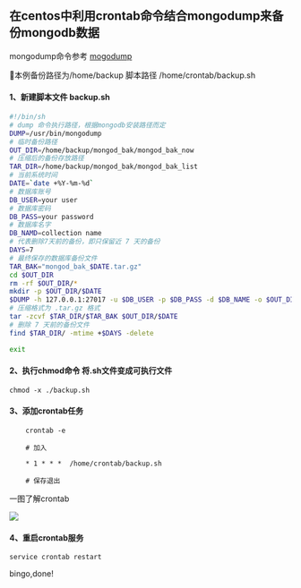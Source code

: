 ## 在centos中利用crontab命令结合mongodump来备份mongodb数据


mongodump命令参考 [mogodump](https://docs.mongodb.com/manual/reference/program/mongodump/)



本例备份路径为/home/backup
脚本路径 /home/crontab/backup.sh


#### 1、新建脚本文件 backup.sh

```sh
#!/bin/sh
# dump 命令执行路径，根据mongodb安装路径而定
DUMP=/usr/bin/mongodump
# 临时备份路径
OUT_DIR=/home/backup/mongod_bak/mongod_bak_now
# 压缩后的备份存放路径
TAR_DIR=/home/backup/mongod_bak/mongod_bak_list
# 当前系统时间
DATE=`date +%Y-%m-%d`
# 数据库账号
DB_USER=your user
# 数据库密码
DB_PASS=your password
# 数据库名字
DB_NAMD=collection name
# 代表删除7天前的备份，即只保留近 7 天的备份
DAYS=7
# 最终保存的数据库备份文件
TAR_BAK="mongod_bak_$DATE.tar.gz"
cd $OUT_DIR
rm -rf $OUT_DIR/*
mkdir -p $OUT_DIR/$DATE
$DUMP -h 127.0.0.1:27017 -u $DB_USER -p $DB_PASS -d $DB_NAME -o $OUT_DIR/$DATE
# 压缩格式为 .tar.gz 格式
tar -zcvf $TAR_DIR/$TAR_BAK $OUT_DIR/$DATE
# 删除 7 天前的备份文件
find $TAR_DIR/ -mtime +$DAYS -delete

exit

```

#### 2、执行chmod命令 将.sh文件变成可执行文件
```
chmod -x ./backup.sh
```

#### 3、添加crontab任务

```
    crontab -e 

    # 加入

    * 1 * * *  /home/crontab/backup.sh

    # 保存退出
```
一图了解crontab

![](https://images0.cnblogs.com/blog/34483/201301/08090352-4e0aa3fe4f404b3491df384758229be1.png)

#### 4、重启crontab服务
```
service crontab restart
```


bingo,done!